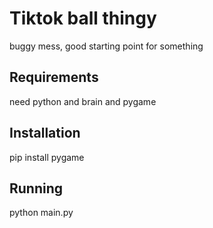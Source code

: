 # Tiktok ball thingy
buggy mess, good starting point for something
## Requirements
need python and brain and pygame
## Installation
pip install pygame
## Running
python main.py
